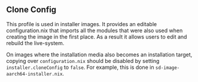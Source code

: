 ## Clone Config

This profile is used in installer images. It provides an editable configuration.nix that imports all the modules that were also used when creating the image in the first place. As a result it allows users to edit and rebuild the live-system.

On images where the installation media also becomes an installation target, copying over `configuration.nix` should be disabled by setting `installer.cloneConfig` to `false`. For example, this is done in `sd-image-aarch64-installer.nix`.
